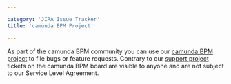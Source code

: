 ```yaml
---

category: 'JIRA Issue Tracker'
title: 'camunda BPM Project'

---
```



As part of the camunda BPM community you can use our [camunda BPM project](https://app.camunda.com/jira) to file bugs or feature requests. Contrary to our [support project](ref:#jira-issue-tracker-support-project-create-a-support-ticket) tickets on the camunda BPM board are visible to anyone and are not subject to our Service Level Agreement.